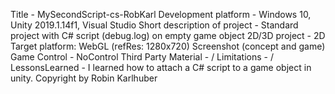 Title - MySecondScript-cs-RobKarl
Development platform - Windows 10, Unity 2019.1.14f1, Visual Studio
Short description of project - Standard project with C# script (debug.log) on empty game object
2D/3D project - 2D
Target platform: WebGL (refRes: 1280x720)
Screenshot (concept and game)
Game Control - NoControl
Third Party Material - /
Limitations - /
LessonsLearned - I learned how to attach a C# script to a game object in unity.
Copyright by Robin Karlhuber
